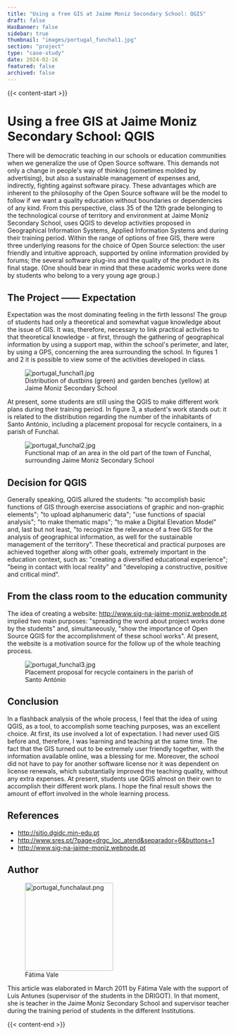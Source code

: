```yaml
---
title: "Using a free GIS at Jaime Moniz Secondary School: QGIS"
draft: false
HasBanner: false
sidebar: true
thumbnail: "images/portugal_funchal1.jpg"
section: "project"
type: "case-study"
date: 2024-02-16
featured: false
archived: false
---
```

{{< content-start >}}

# Using a free GIS at Jaime Moniz Secondary School: QGIS

There will be democratic teaching in our schools or education communities when we generalize the use of Open Source software. This demands not only a change in people\'s way of thinking (sometimes molded by advertising), but also a sustainable management of expenses and, indirectly, fighting against software piracy. These advantages which are inherent to the philosophy of the Open Source software will be the model to follow if we want a quality education without boundaries or dependencies of any kind. From this perspective, class 35 of the 12th grade belonging to the technological course of territory and environment at Jaime Moniz Secondary School, uses QGIS to develop activities proposed in Geographical Information Systems, Applied Information Systems and during their training period. Within the range of options of free GIS, there were three underlying reasons for the choice of Open Source selection: the user friendly and intuitive approach, supported by online information provided by forums; the several software plug-ins and the quality of the product in its final stage. (One should bear in mind that these academic works were done by students who belong to a very young age group.)

## The Project —— Expectation

Expectation was the most dominating feeling in the firth lessons! The group of students had only a theoretical and somewhat vague knowledge about the issue of GIS. It was, therefore, necessary to link practical activities to that theoretical knowledge - at first, through the gathering of geographical information by using a support map, within the school\'s perimeter, and later, by using a GPS, concerning the area surrounding the school. In figures 1 and 2 it is possible to view some of the activities developed in class.

<figure>
<img src="../images/portugal_funchal1.jpg" class="align-right" alt="portugal_funchal1.jpg" />
<figcaption>Distribution of dustbins (green) and garden benches (yellow) at Jaime Moniz Secondary School</figcaption>
</figure>

At present, some students are still using the QGIS to make different work plans during their training period. In figure 3, a student\'s work stands out: it is related to the distribution regarding the number of the inhabitants of Santo António, including a placement proposal for recycle containers, in a parish of Funchal.

<figure>
<img src="../images/portugal_funchal2.jpg" class="align-right" alt="portugal_funchal2.jpg" />
<figcaption>Functional map of an area in the old part of the town of Funchal, surrounding Jaime Moniz Secondary School</figcaption>
</figure>

## Decision for QGIS

Generally speaking, QGIS allured the students: "to accomplish basic functions of GIS through exercise associations of graphic and non-graphic elements"; "to upload alphanumeric data"; "use functions of spacial analysis"; "to make thematic maps"; "to make a Digital Elevation Model" and, last but not least, "to recognize the relevance of a free GIS for the analysis of geographical information, as well for the sustainable management of the territory". These theoretical and practical purposes are achieved together along with other goals, extremely important in the education context, such as: "creating a diversified educational experience"; "being in contact with local reality" and "developing a constructive, positive and critical mind".

## From the class room to the education community

The idea of creating a website: <http://www.sig-na-jaime-moniz.webnode.pt> implied two main purposes: "spreading the word about project works done by the students" and, simultaneously, "show the importance of Open Source QGIS for the accomplishment of these school works". At present, the website is a motivation source for the follow up of the whole teaching process.

<figure>
<img src="../images/portugal_funchal3.jpg" class="align-right" alt="portugal_funchal3.jpg" />
<figcaption>Placement proposal for recycle containers in the parish of Santo António</figcaption>
</figure>

## Conclusion

In a flashback analysis of the whole process, I feel that the idea of using QGIS, as a tool, to accomplish some teaching purposes, was an excellent choice. At first, its use involved a lot of expectation. I had never used GIS before and, therefore, I was learning and teaching at the same time. The fact that the GIS turned out to be extremely user friendly together, with the information available online, was a blessing for me. Moreover, the school did not have to pay for another software license nor it was dependent on license renewals, which substantially improved the teaching quality, without any extra expenses. At present, students use QGIS almost on their own to accomplish their different work plans. I hope the final result shows the amount of effort involved in the whole learning process.

## References

-   <http://sitio.dgidc.min-edu.pt>
-   <http://www.sres.pt/?page=drgc_loc_atend&separador=6&buttons=1>
-   <http://www.sig-na-jaime-moniz.webnode.pt>

## Author

<figure>
<img src="../images/portugal_funchalaut.png" class="align-left" height="200" alt="portugal_funchalaut.png" />
<figcaption>Fátima Vale</figcaption>
</figure>

This article was elaborated in March 2011 by Fátima Vale with the support of Luís Antunes (supervisor of the students in the DRIGOT). In that moment, she is teacher in the Jaime Moniz Secondary School and supervisor teacher during the training period of students in the different Institutions.

{{< content-end >}}
